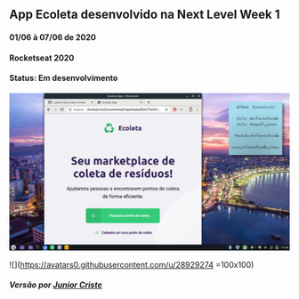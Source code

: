 ## App Ecoleta desenvolvido na Next Level Week 1
#### 01/06 à 07/06 de 2020
#### Rocketseat 2020

#### Status: Em desenvolvimento

![](https://github.com/JuniorCriste/Ecoleta/blob/master/assets/Print/Ecoleta.png)

![](https://avatars0.githubusercontent.com/u/28929274 =100x100)


##### Versão por [Junior Criste](https://github.com/JuniorCriste)
